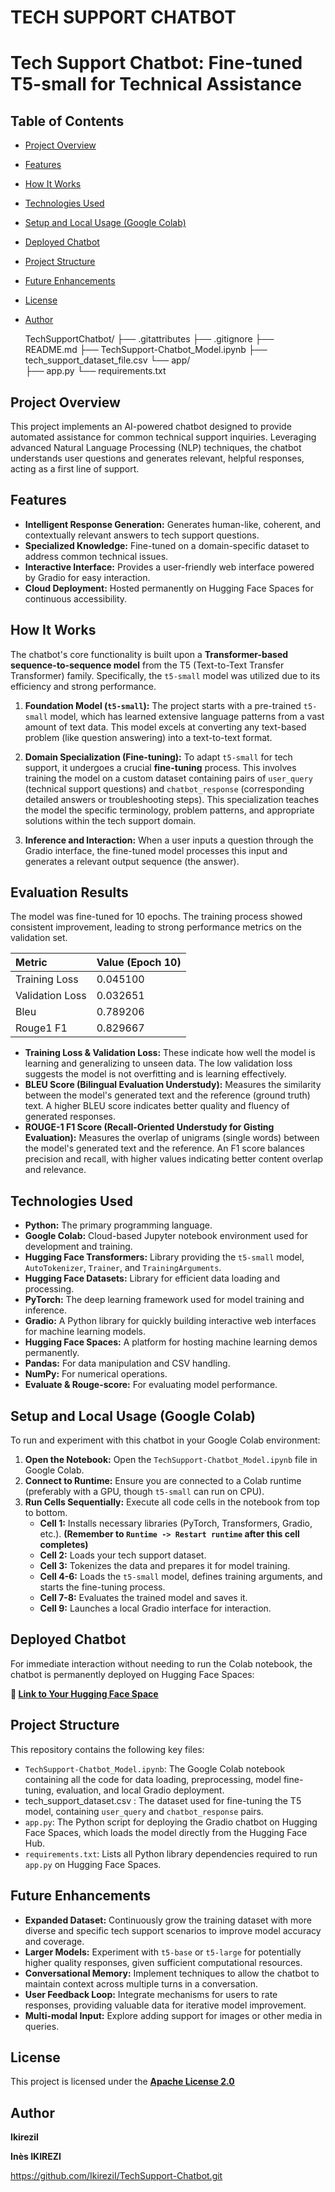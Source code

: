 # TECH SUPPORT CHATBOT


# Tech Support Chatbot: Fine-tuned T5-small for Technical Assistance

## Table of Contents
- [Project Overview](#project-overview)
- [Features](#features)
- [How It Works](#how-it-works)
- [Technologies Used](#technologies-used)
- [Setup and Local Usage (Google Colab)](#setup-and-local-usage-google-colab)
- [Deployed Chatbot](#deployed-chatbot)
- [Project Structure](#project-structure)
- [Future Enhancements](#future-enhancements)
- [License](#license)
- [Author](#author)

  TechSupportChatbot/
├── .gitattributes
├── .gitignore
├── README.md
├── TechSupport-Chatbot_Model.ipynb
├── tech_support_dataset_file.csv
└── app/                 
    ├── app.py
    └── requirements.txt

## Project Overview

This project implements an AI-powered chatbot designed to provide automated assistance for common technical support inquiries. Leveraging advanced Natural Language Processing (NLP) techniques, the chatbot understands user questions and generates relevant, helpful responses, acting as a first line of support.

## Features

* **Intelligent Response Generation:** Generates human-like, coherent, and contextually relevant answers to tech support questions.
* **Specialized Knowledge:** Fine-tuned on a domain-specific dataset to address common technical issues.
* **Interactive Interface:** Provides a user-friendly web interface powered by Gradio for easy interaction.
* **Cloud Deployment:** Hosted permanently on Hugging Face Spaces for continuous accessibility.

## How It Works

The chatbot's core functionality is built upon a **Transformer-based sequence-to-sequence model** from the T5 (Text-to-Text Transfer Transformer) family. Specifically, the `t5-small` model was utilized due to its efficiency and strong performance.

1.  **Foundation Model (`t5-small`):** The project starts with a pre-trained `t5-small` model, which has learned extensive language patterns from a vast amount of text data. This model excels at converting any text-based problem (like question answering) into a text-to-text format.

2.  **Domain Specialization (Fine-tuning):** To adapt `t5-small` for tech support, it undergoes a crucial **fine-tuning** process. This involves training the model on a custom dataset containing pairs of `user_query` (technical support questions) and `chatbot_response` (corresponding detailed answers or troubleshooting steps). This specialization teaches the model the specific terminology, problem patterns, and appropriate solutions within the tech support domain.

3.  **Inference and Interaction:** When a user inputs a question through the Gradio interface, the fine-tuned model processes this input and generates a relevant output sequence (the answer).

## Evaluation Results

The model was fine-tuned for 10 epochs. The training process showed consistent improvement, leading to strong performance metrics on the validation set.

| Metric        | Value (Epoch 10) |
| :------------ | :--------------- |
| Training Loss | 0.045100         |
| Validation Loss | 0.032651       |
| Bleu          | 0.789206         |
| Rouge1 F1     | 0.829667         |

* **Training Loss & Validation Loss:** These indicate how well the model is learning and generalizing to unseen data. The low validation loss suggests the model is not overfitting and is learning effectively.
* **BLEU Score (Bilingual Evaluation Understudy):** Measures the similarity between the model's generated text and the reference (ground truth) text. A higher BLEU score indicates better quality and fluency of generated responses.
* **ROUGE-1 F1 Score (Recall-Oriented Understudy for Gisting Evaluation):** Measures the overlap of unigrams (single words) between the model's generated text and the reference. An F1 score balances precision and recall, with higher values indicating better content overlap and relevance.

## Technologies Used

* **Python:** The primary programming language.
* **Google Colab:** Cloud-based Jupyter notebook environment used for development and training.
* **Hugging Face Transformers:** Library providing the `t5-small` model, `AutoTokenizer`, `Trainer`, and `TrainingArguments`.
* **Hugging Face Datasets:** Library for efficient data loading and processing.
* **PyTorch:** The deep learning framework used for model training and inference.
* **Gradio:** A Python library for quickly building interactive web interfaces for machine learning models.
* **Hugging Face Spaces:** A platform for hosting machine learning demos permanently.
* **Pandas:** For data manipulation and CSV handling.
* **NumPy:** For numerical operations.
* **Evaluate & Rouge-score:** For evaluating model performance.

## Setup and Local Usage (Google Colab)

To run and experiment with this chatbot in your Google Colab environment:

1.  **Open the Notebook:** Open the `TechSupport-Chatbot_Model.ipynb` file in Google Colab.
2.  **Connect to Runtime:** Ensure you are connected to a Colab runtime (preferably with a GPU, though `t5-small` can run on CPU).
3.  **Run Cells Sequentially:** Execute all code cells in the notebook from top to bottom.
    * **Cell 1:** Installs necessary libraries (PyTorch, Transformers, Gradio, etc.). **(Remember to `Runtime -> Restart runtime` after this cell completes)**
    * **Cell 2:** Loads your tech support dataset.
    * **Cell 3:** Tokenizes the data and prepares it for model training.
    * **Cell 4-6:** Loads the `t5-small` model, defines training arguments, and starts the fine-tuning process.
    * **Cell 7-8:** Evaluates the trained model and saves it.
    * **Cell 9:** Launches a local Gradio interface for interaction.

## Deployed Chatbot

For immediate interaction without needing to run the Colab notebook, the chatbot is permanently deployed on Hugging Face Spaces:

**🔗 [Link to Your Hugging Face Space](https://huggingface.co/spaces/ikirezii/inesii)**



## Project Structure

This repository contains the following key files:

* `TechSupport-Chatbot_Model.ipynb`: The Google Colab notebook containing all the code for data loading, preprocessing, model fine-tuning, evaluation, and local Gradio deployment.
*  tech_support_dataset.csv
 : The dataset used for fine-tuning the T5 model, containing `user_query` and `chatbot_response` pairs.
* `app.py`: The Python script for deploying the Gradio chatbot on Hugging Face Spaces, which loads the model directly from the Hugging Face Hub.
* `requirements.txt`: Lists all Python library dependencies required to run `app.py` on Hugging Face Spaces.


## Future Enhancements

* **Expanded Dataset:** Continuously grow the training dataset with more diverse and specific tech support scenarios to improve model accuracy and coverage.
* **Larger Models:** Experiment with `t5-base` or `t5-large` for potentially higher quality responses, given sufficient computational resources.
* **Conversational Memory:** Implement techniques to allow the chatbot to maintain context across multiple turns in a conversation.
* **User Feedback Loop:** Integrate mechanisms for users to rate responses, providing valuable data for iterative model improvement.
* **Multi-modal Input:** Explore adding support for images or other media in queries.

## License

This project is licensed under the **[Apache License 2.0](https://www.apache.org/licenses/LICENSE-2.0)** 

## Author

**IkireziI**

**Inès IKIREZI**

https://github.com/IkireziI/TechSupport-Chatbot.git

